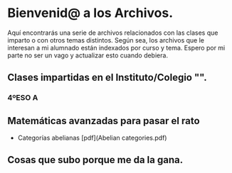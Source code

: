 # Bienvenid@ a los Archivos.

Aquí encontrarás una serie de archivos relacionados con las clases que imparto o con otros temas distintos. Según sea, los archivos que le interesan a mi alumnado están indexados por curso y tema. Espero por mi parte no ser un vago y actualizar esto cuando debiera.

## Clases impartidas en el Instituto/Colegio "".
### 4ºESO A

## Matemáticas avanzadas para pasar el rato
- Categorías abelianas [pdf](Abelian categories.pdf)

## Cosas que subo porque me da la gana.
